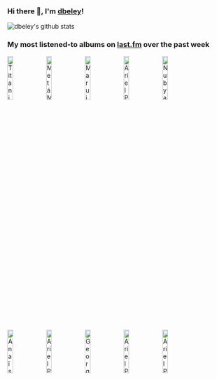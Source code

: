 ### Hi there 👋, I'm [dbeley](https://dbeley.ovh/en)!

![dbeley's github stats](https://github-readme-stats.vercel.app/api?username=dbeley)

### My most listened-to albums on [last.fm](https://www.last.fm/user/d_beley) over the past week

[<img src='https://lastfm.freetls.fastly.net/i/u/300x300/e68841a2f4211f19a8b31d2e768daca1.jpg' width='16%' alt='Titanic - HAGEN'>](https://www.last.fm/music/titanic/hagen)&nbsp;
[<img src='https://lastfm.freetls.fastly.net/i/u/300x300/5c135558ea6b4fabcf0930cc89e5f489.png' width='16%' alt='Metá Metá - Metá Metá'>](https://www.last.fm/music/met%25c3%25a1%2bmet%25c3%25a1/met%25c3%25a1%2bmet%25c3%25a1)&nbsp;
[<img src='https://lastfm.freetls.fastly.net/i/u/300x300/6cecabcc9eaf02616756657c0653febb.jpg' width='16%' alt='Maruja - Pain To Power'>](https://www.last.fm/music/maruja/pain%2bto%2bpower)&nbsp;
[<img src='https://lastfm.freetls.fastly.net/i/u/300x300/76ebf2deff9f466dc6640ab8eb4442bd.png' width='16%' alt='Ariel Pinks Haunted Graffiti - Before Today'>](https://www.last.fm/music/ariel%2bpink%2527s%2bhaunted%2bgraffiti/before%2btoday)&nbsp;
[<img src='https://lastfm.freetls.fastly.net/i/u/300x300/89701aeecb37def48d933184c590d457.jpg' width='16%' alt='Nubya Garcia - Source'>](https://www.last.fm/music/nubya%2bgarcia/source)&nbsp;
<br>
[<img src='https://lastfm.freetls.fastly.net/i/u/300x300/0f8319fbeca78d579d4c5321048a6d54.jpg' width='16%' alt='Anaïs Reno - At PizzaExpress Live - In London'>](https://www.last.fm/music/ana%25c3%25afs%2breno/at%2bpizzaexpress%2blive%2b-%2bin%2blondon)&nbsp;
[<img src='https://lastfm.freetls.fastly.net/i/u/300x300/d3b9a8aec24fc7da15c62c6b421be77d.jpg' width='16%' alt='Ariel Pink - pom pom'>](https://www.last.fm/music/ariel%2bpink/pom%2bpom)&nbsp;
[<img src='https://lastfm.freetls.fastly.net/i/u/300x300/22589dc4ab6bf172ecc59f19573bc547.jpg' width='16%' alt='George Benson - Shape of Things to Come'>](https://www.last.fm/music/george%2bbenson/shape%2bof%2bthings%2bto%2bcome)&nbsp;
[<img src='https://lastfm.freetls.fastly.net/i/u/300x300/8b9c3638e0e093865bf0eeb13d25fc0f.jpg' width='16%' alt='Ariel Pink - Dedicated To Bobby Jameson'>](https://www.last.fm/music/ariel%2bpink/dedicated%2bto%2bbobby%2bjameson)&nbsp;
[<img src='https://lastfm.freetls.fastly.net/i/u/300x300/4ae156bc43c2a5d3cc93a72a831d49e4.jpg' width='16%' alt='Ariel Pinks Haunted Graffiti - Mature Themes'>](https://www.last.fm/music/ariel%2bpink%2527s%2bhaunted%2bgraffiti/mature%2bthemes)&nbsp;
<br>
